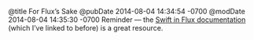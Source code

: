 @title For Flux’s Sake
@pubDate 2014-08-04 14:34:54 -0700
@modDate 2014-08-04 14:35:30 -0700
Reminder — the <a href="https://github.com/ksm/SwiftInFlux">Swift in Flux documentation</a> (which I’ve linked to before) is a great resource.
